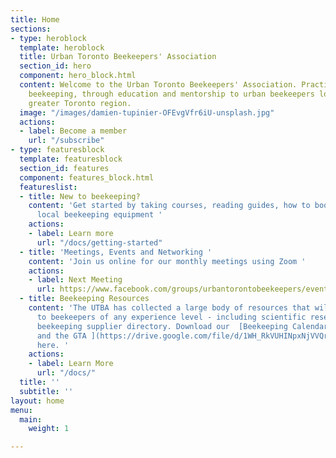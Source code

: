 ```yaml
---
title: Home
sections:
- type: heroblock
  template: heroblock
  title: Urban Toronto Beekeepers' Association
  section_id: hero
  component: hero_block.html
  content: Welcome to the Urban Toronto Beekeepers' Association. Practicing sustainable
    beekeeping, through education and mentorship to urban beekeepers located in the
    greater Toronto region.
  image: "/images/damien-tupinier-OFEvgVfr6iU-unsplash.jpg"
  actions:
  - label: Become a member
    url: "/subscribe"
- type: featuresblock
  template: featuresblock
  section_id: features
  component: features_block.html
  featureslist:
  - title: New to beekeeping?
    content: 'Get started by taking courses, reading guides, how to books and find
      local beekeeping equipment '
    actions:
    - label: Learn more
      url: "/docs/getting-started"
  - title: 'Meetings, Events and Networking '
    content: 'Join us online for our monthly meetings using Zoom '
    actions:
    - label: Next Meeting
      url: https://www.facebook.com/groups/urbantorontobeekeepers/events/
  - title: Beekeeping Resources
    content: 'The UTBA has collected a large body of resources that will be of interest
      to beekeepers of any experience level - including scientific research, local
      beekeeping supplier directory. Download our  [Beekeeping Calendar for Toronto
      and the GTA ](https://drive.google.com/file/d/1WH_RkVUHINpxNjVVQrS7ALK4WiCmC-tR/view?usp=sharing)
      here. '
    actions:
    - label: Learn More
      url: "/docs/"
  title: ''
  subtitle: ''
layout: home
menu:
  main:
    weight: 1

---
```

